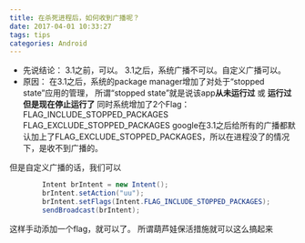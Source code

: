```yaml
---
title: 在杀死进程后，如何收到广播呢？
date: 2017-04-01 10:33:27
tags: tips
categories: Android
---
```


- 先说结论：
  3.1之前，可以。
  3.1之后，系统广播不可以。自定义广播可以。
- 原因：
  在3.1之后，系统的package manager增加了对处于“stopped state”应用的管理，
  所谓“stopped state”就是说该app**从未运行过** 或 **运行过但是现在停止运行了**
  同时系统增加了2个Flag：
  FLAG_INCLUDE_STOPPED_PACKAGES
  FLAG_EXCLUDE_STOPPED_PACKAGES 
  google在3.1之后给所有的广播都默认加上了FLAG_EXCLUDE_STOPPED_PACKAGES，所以在进程没了的情况下，是收不到广播的。

但是自定义广播的话，我们可以
```java
        Intent brIntent = new Intent();
        brIntent.setAction("uu");
        brIntent.setFlags(Intent.FLAG_INCLUDE_STOPPED_PACKAGES);
        sendBroadcast(brIntent);
```
这样手动添加一个flag，就可以了。
所谓葫芦娃保活措施就可以这么搞起来

